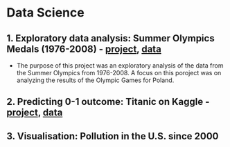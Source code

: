 # Data Science

## 1. Exploratory data analysis: Summer Olympics Medals (1976-2008) - [project](https://nbviewer.jupyter.org/github/joannakois/Data_Science/blob/master/Summer_olimpic_medals.ipynb), [data](https://www.kaggle.com/divyansh22/summer-olympics-medals)
+ The purpose of this project was an exploratory analysis of the data from the Summer Olympics from 1976-2008. A focus on this poroject was on analyzing the results of the Olympic Games for Poland.
## 2. Predicting 0-1 outcome: Titanic on Kaggle - [project](https://github.com/joannakois/Data_Science/blob/master/Kaggle_Titanic.py), [data](https://www.kaggle.com/c/titanic/data)
## 3. Visualisation: Pollution in the U.S. since 2000
